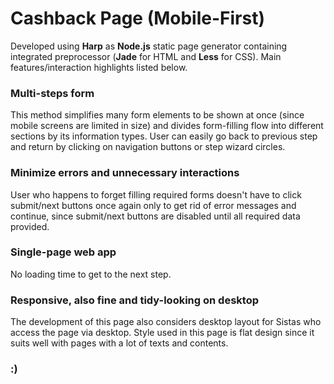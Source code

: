# Cashback Page (Mobile-First)
Developed using **Harp** as **Node.js** static page generator containing integrated preprocessor (**Jade** for HTML and **Less** for CSS).
Main features/interaction highlights listed below.
### Multi-steps form
This method simplifies many form elements to be shown at once (since mobile screens are limited in size) and divides form-filling flow into different sections by its information types. User can easily go back to previous step and return by clicking on navigation buttons or step wizard circles.
### Minimize errors and unnecessary interactions
User who happens to forget filling required forms doesn't have to click submit/next buttons once again only to get rid of error messages and continue, since submit/next buttons are disabled until all required data provided.
### Single-page web app
No loading time to get to the next step.
### Responsive, also fine and tidy-looking on desktop
The development of this page also considers desktop layout for Sistas who access the page via desktop. Style used in this page is flat design since it suits well with pages with a lot of texts and contents.
### :)

